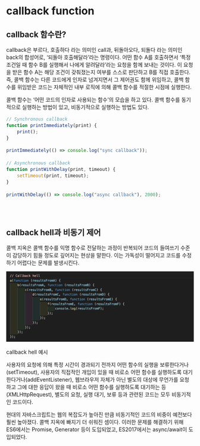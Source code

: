 # callback function

## callback 함수란?

callback은 부르다, 호출하다 라는 의미인 call과, 뒤돌아오다, 되돌다 라는 의미인 back의 합성어로, ‘되돌아 호출해달라’라는 명령이다. 어떤 함수 A를 호출하면서 ‘특정 조건일 때 함수 B를 실행해서 나에게 알려달라’라는 요청을 함께 보내는 것이다. 이 요청을 받은 함수 A는 해당 조건이 갖춰졌는지 여부를 스스로 판단하고 B를 직접 호출한다. 즉, 콜백 함수는 다른 코드에게 인자로 넘겨지면서 그 제어권도 함께 위임하고, 콜백 함수를 위임받은 코드는 자체적인 내부 로직에 의해 콜백 함수를 적절한 시점에 실행한다.

콜백 함수는 ‘어떤 코드의 인자로 사용되는 함수’의 모습을 하고 있다. 콜백 함수를 동기적으로 실행하는 방법이 있고, 비동기적으로 실행하는 방법도 있다.

```jsx
// Synchronous callback
function printImmediately(print) {
    print();
}

printImmediately(() => console.log("sync callback"));

// Asynchronous callback
function printWithDelay(print, timeout) {
    setTimeout(print, timeout);
}

printWithDelay(() => console.log("async callback"), 2000);
```

<br>
<br>

## callback hell과 비동기 제어

콜백 지옥은 콜백 함수를 익명 함수로 전달하는 과정이 반복되어 코드의 들여쓰기 수준이 감당하기 힘들 정도로 깊어지는 현상을 말한다. 이는 가독성이 떨어지고 코드를 수정하기 어렵다는 문제를 발생시킨다.

![callback hell 예시](../../assets/J06.png)

callback hell 예시

사용자의 요청에 의해 특정 시간이 경과되기 전까지 어떤 함수의 실행을 보류한다거나(setTimeout), 사용자의 직접적인 개입이 있을 때 비로소 어떤 함수를 실행하도록 대기한다거나(addEventListener), 웹브라우저 자체가 아닌 별도의 대상에 무언가를 요청하고 그에 대한 응답이 왔을 때 비로소 어떤 함수를 실행하도록 대기하는 등(XMLHttpRequest), 별도의 요청, 실행 대기, 보류 등과 관련된 코드는 모두 비동기적인 코드이다.

현대의 자바스크립트는 웹의 복잡도가 높아진 만큼 비동기적인 코드의 비중이 예전보다 훨씬 높아졌다. 콜백 지옥에 빠지기 더 쉬워진 셈이다. 이러한 문제를 해결하기 위해 ES6에서는 Promise, Generator 등이 도입되었고, ES2017에서는 async/await이 도입되었다.
